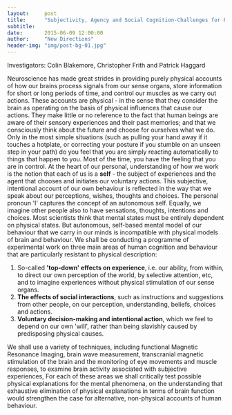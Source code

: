 ```yaml
---
layout:     post
title:      "Subjectivity, Agency and Social Cognition-Challenges for Reductionist Accounts of the Mind"
subtitle:   
date:       2015-06-09 12:00:00
author:     "New Directions"
header-img: "img/post-bg-01.jpg"
---
```


Investigators: Colin Blakemore, Christopher Frith and Patrick Haggard

Neuroscience has made great strides in providing purely physical accounts of how our brains process signals from our sense organs, store information for short or long periods of time, and control our muscles as we carry out actions. These accounts are physical - in the sense that they consider the brain as operating on the basis of physical influences that cause our actions. They make little or no reference to the fact that human beings are aware of their sensory experiences and their past memories; and that we consciously think about the future and choose for ourselves what we do. Only in the most simple situations (such as pulling your hand away if it touches a hotplate, or correcting your posture if you stumble on an unseen step in your path) do you feel that you are simply reacting automatically to things that happen to you. Most of the time, you have the feeling that you are in control. At the heart of our personal, understanding of how we work is the notion that each of us is a **self** - the subject of experiences and the agent that chooses and initiates our voluntary actions. This subjective, intentional account of our own behaviour is reflected in the way that we speak about our perceptions, wishes, thoughts and choices. The personal pronoun 'I' captures the concept of an autonomous self. Equally, we imagine other people also to have sensations, thoughts, intentions and choices. Most scientists think that mental states must be entirely dependent on physical states. But autonomous, self-based mental model of our behaviour that we carry in our minds is incompatible with physical models of brain and behaviour. We shall be conducting a programme of experimental work on three main areas of human cognition and behaviour that are particularly resistant to physical description:

1. So-called **'top-down' effects on experience**, i.e. our ability, from within, to direct our own perception of the world, by selective attention, etc, and to imagine experiences without physical stimulation of our sense organs.
2. **The effects of social interactions**, such as instructions and suggestions from other people, on our perception, understanding, beliefs, choices and actions.
3. **Voluntary decision-making and intentional action**, which we feel to depend on our own 'will', rather than being slavishly caused by predisposing physical causes.

We shall use a variety of techniques, including functional Magnetic Resonance Imaging, brain wave measurement, transcranial magnetic stimulation of the brain and the monitoring of eye movements and muscle responses, to examine brain activity associated with subjective experiences, For each of these areas we shall critically test possible physical explanations for the mental phenomena, on the understanding that exhaustive elimination of physical explanations in terms of brain function would strengthen the case for alternative, non-physical accounts of human behaviour.